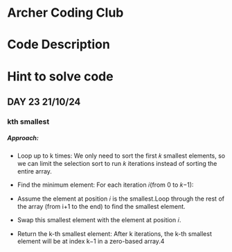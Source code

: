 # Archer Coding Club
# Code Description

# Hint to solve code

## DAY 23 21/10/24
   ### kth smallest
##### Approach:
- Loop up to k times: We only need to sort the first 𝑘 smallest elements, so we can limit the selection sort to run 𝑘 iterations instead of sorting the entire array.

- Find the minimum element: For each iteration 𝑖(from 0 to 𝑘−1):

- Assume the element at position 𝑖 is the smallest.Loop through the rest of the array (from i+1 to the end) to find the smallest element.
- Swap this smallest element with the element at position 𝑖.

- Return the k-th smallest element: After k iterations, the k-th smallest element will be at index k−1 in a zero-based array.4
